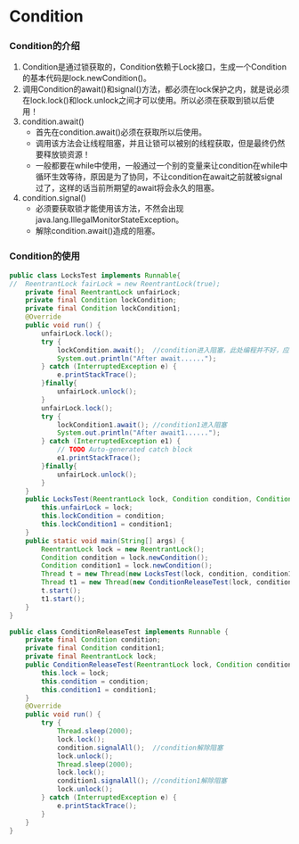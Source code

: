 # Condition

### Condition的介绍
1. Condition是通过锁获取的，Condition依赖于Lock接口，生成一个Condition的基本代码是lock.newCondition()。
2. 调用Condition的await()和signal()方法，都必须在lock保护之内，就是说必须在lock.lock()和lock.unlock之间才可以使用。所以必须在获取到锁以后使用！
3. condition.await()
	* 首先在condition.await()必须在获取所以后使用。
	* 调用该方法会让线程阻塞，并且让锁可以被别的线程获取，但是最终仍然要释放锁资源！
	* 一般都要在while中使用，一般通过一个别的变量来让condition在while中循环生效等待，原因是为了协同，不让condition在await之前就被signal过了，这样的话当前所期望的await将会永久的阻塞。
4. condition.signal()
	* 必须要获取锁才能使用该方法，不然会出现java.lang.IllegalMonitorStateException。
	* 解除condition.await()造成的阻塞。

### Condition的使用
```Java
public class LocksTest implements Runnable{
//	ReentrantLock fairLock = new ReentrantLock(true);
	private final ReentrantLock unfairLock;
	private final Condition lockCondition;
	private final Condition lockCondition1;
	@Override
	public void run() {
		unfairLock.lock();
		try {
			lockCondition.await();	//condition进入阻塞，此处编程并不好，应该让condition进入阻塞应该配合别的变量在while中使用。不然会造成signal在await之前调用。
			System.out.println("After await......");
		} catch (InterruptedException e) {
			e.printStackTrace();
		}finally{
			unfairLock.unlock();
		}
		unfairLock.lock();
		try {
			lockCondition1.await();	//condition1进入阻塞
			System.out.println("After await1......");
		} catch (InterruptedException e1) {
			// TODO Auto-generated catch block
			e1.printStackTrace();
		}finally{
			unfairLock.unlock();
		}
	}
	public LocksTest(ReentrantLock lock, Condition condition, Condition condition1){
		this.unfairLock = lock;
		this.lockCondition = condition;
		this.lockCondition1 = condition1;
	}
	public static void main(String[] args) {
		ReentrantLock lock = new ReentrantLock();
		Condition condition = lock.newCondition();
		Condition condition1 = lock.newCondition();
		Thread t = new Thread(new LocksTest(lock, condition, condition1));
		Thread t1 = new Thread(new ConditionReleaseTest(lock, condition, condition1));
		t.start();
		t1.start();
	}
}
```
```Java
public class ConditionReleaseTest implements Runnable {
	private final Condition condition;
	private final Condition condition1;
	private final ReentrantLock lock;
	public ConditionReleaseTest(ReentrantLock lock, Condition condition, Condition condition1){
		this.lock = lock;
		this.condition = condition;
		this.condition1 = condition1;
	}
	@Override
	public void run() {
		try {
			Thread.sleep(2000);
			lock.lock();
			condition.signalAll();	//condition解除阻塞
			lock.unlock();
			Thread.sleep(2000);
			lock.lock();
			condition1.signalAll();	//condition1解除阻塞
			lock.unlock();
		} catch (InterruptedException e) {
			e.printStackTrace();
		}
	}
}
```